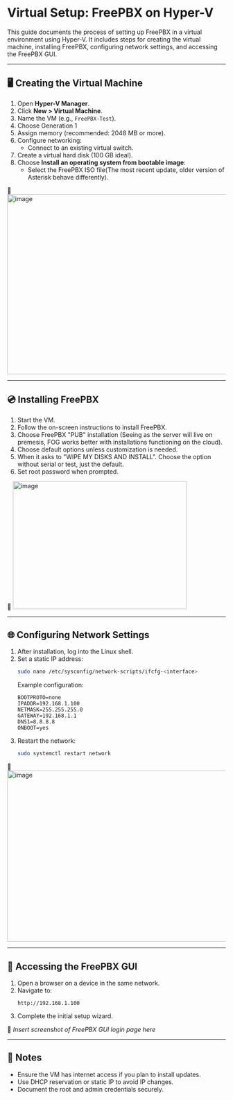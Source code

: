 
# Virtual Setup: FreePBX on Hyper-V

This guide documents the process of setting up FreePBX in a virtual environment using Hyper-V. It includes steps for creating the virtual machine, installing FreePBX, configuring network settings, and accessing the FreePBX GUI.

---

## 🖥️ Creating the Virtual Machine

1. Open **Hyper-V Manager**.
2. Click **New > Virtual Machine**.
3. Name the VM (e.g., `FreePBX-Test`).
4. Choose Generation 1
5. Assign memory (recommended: 2048 MB or more).
6. Configure networking:
   - Connect to an existing virtual switch.
7. Create a virtual hard disk (100 GB ideal).
8. Choose **Install an operating system from bootable image**:
   - Select the FreePBX ISO file(The most recent update, older version of Asterisk behave differently).

📸 <img width="550" height="415" alt="image" src="https://github.com/user-attachments/assets/b366d1d8-f268-40b2-bb5e-656b63ca7b89" />


---

## 💿 Installing FreePBX

1. Start the VM.
2. Follow the on-screen instructions to install FreePBX.
3. Choose FreePBX "PUB" installation (Seeing as the server will live on premesis, FOG works better with installations functioning on the cloud).
4. Choose default options unless customization is needed.
5. When it asks to "WIPE MY DISKS AND INSTALL". Choose the option without serial or test, just the default.
6. Set root password when prompted.

📸 <img width="401" height="295" alt="image" src="https://github.com/user-attachments/assets/c17a9f80-6b92-432b-b3ff-4a653471c017" />


---

## 🌐 Configuring Network Settings

1. After installation, log into the Linux shell.
2. Set a static IP address:
   ```bash
   sudo nano /etc/sysconfig/network-scripts/ifcfg-<interface>
   ```
   Example configuration:
   ```
   BOOTPROTO=none
   IPADDR=192.168.1.100
   NETMASK=255.255.255.0
   GATEWAY=192.168.1.1
   DNS1=8.8.8.8
   ONBOOT=yes
   ```
3. Restart the network:
   ```bash
   sudo systemctl restart network
   ```

📸 <img width="518" height="395" alt="image" src="https://github.com/user-attachments/assets/e4b53b07-150f-4c4c-a33b-cc6c2b8d717c" />



---

## 🧭 Accessing the FreePBX GUI

1. Open a browser on a device in the same network.
2. Navigate to:
   ```
   http://192.168.1.100
   ```
3. Complete the initial setup wizard.

📸 *Insert screenshot of FreePBX GUI login page here*

---

## 📝 Notes

- Ensure the VM has internet access if you plan to install updates.
- Use DHCP reservation or static IP to avoid IP changes.
- Document the root and admin credentials securely.

